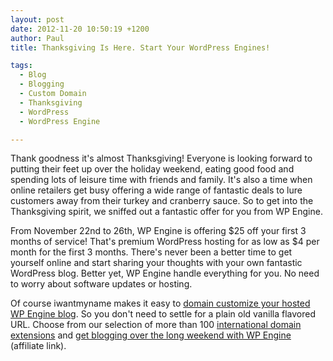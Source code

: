 ```yaml
---
layout: post
date: 2012-11-20 10:50:19 +1200
author: Paul
title: Thanksgiving Is Here. Start Your WordPress Engines!

tags:
  - Blog
  - Blogging
  - Custom Domain
  - Thanksgiving
  - WordPress
  - WordPress Engine

---
```


Thank goodness it's almost Thanksgiving! Everyone is looking forward to 
putting their feet up over the holiday weekend, eating good food and 
spending lots of leisure time with friends and family. It's also a time 
when online retailers get busy offering a wide range of fantastic deals 
to lure customers away from their turkey and cranberry sauce. So to get 
into the Thanksgiving spirit, we sniffed out a fantastic offer for you 
from WP Engine.

From November 22nd to 26th, WP Engine is 
offering $25 off your first 3 
months of service! That's premium WordPress hosting for as low as $4 per
 month for the first 3 months. There's never been a better time to get 
yourself online and start sharing your thoughts with your own fantastic 
WordPress blog. Better yet, WP Engine handle everything for you. No need
 to worry about software updates or hosting. 

Of course iwantmyname makes it easy to [domain customize your hosted WP Engine blog](https://iwantmyname.com/services/blog-hosting/wpengine-wordpress-custom-domain). So you don't need to settle for a plain old vanilla flavored URL. Choose from our selection of more than 100 [international domain extensions](https://iwantmyname.com/domains) and [get blogging over the long weekend with WP Engine](http://www.shareasale.com/r.cfm?B=394686&U=402387&M=41388&urllink=) (affiliate link).
